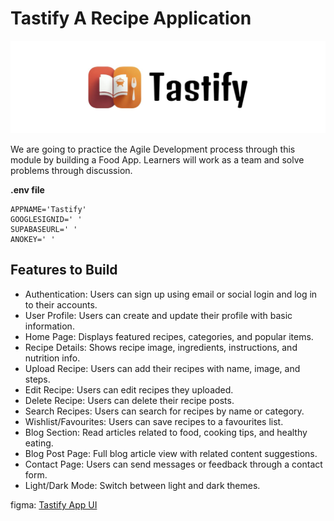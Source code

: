 # Tastify A Recipe Application

<img src="https://raw.githubusercontent.com/mdnahidhossen1911/Tastify/refs/heads/master/banner.jpg?token=GHSAT0AAAAAADGVXUMAW3I7DNE2X55QICYI2D46ZXQ" />

We are going to practice the Agile Development process through this module by
building a Food App. Learners will work as a team and solve problems through
discussion.

__.env file__
~~~
APPNAME='Tastify'
GOOGLESIGNID=' '
SUPABASEURL=' '
ANOKEY=' '
~~~

## Features to Build
- Authentication: Users can sign up using email or social login and log in to their
accounts.
- User Profile: Users can create and update their profile with basic information.
- Home Page: Displays featured recipes, categories, and popular items.
- Recipe Details: Shows recipe image, ingredients, instructions, and nutrition info.
- Upload Recipe: Users can add their recipes with name, image, and steps.
- Edit Recipe: Users can edit recipes they uploaded.
- Delete Recipe: Users can delete their recipe posts.
- Search Recipes: Users can search for recipes by name or category.
- Wishlist/Favourites: Users can save recipes to a favourites list.
- Blog Section: Read articles related to food, cooking tips, and healthy eating.
- Blog Post Page: Full blog article view with related content suggestions.
- Contact Page: Users can send messages or feedback through a contact form.
- Light/Dark Mode: Switch between light and dark themes.

figma: <a href="https://www.figma.com/design/jzNSKXN5lFN3ZeBxPIEm9p/Tastify?node-id=0-1&t=T8wn1dqrzmGuy2pM-1" target="_blank">Tastify App UI</a>
